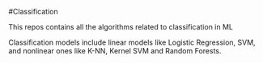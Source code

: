 #Classification

This repos contains all the algorithms related to classification in ML 

Classification models include linear models like Logistic Regression, SVM, and nonlinear ones like K-NN, Kernel SVM and Random Forests.
